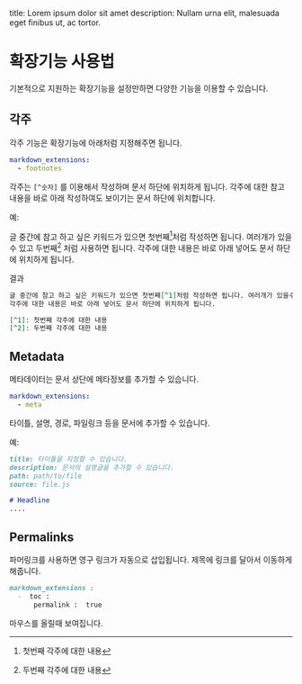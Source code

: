 title: Lorem ipsum dolor sit amet
description: Nullam urna elit, malesuada eget finibus ut, ac tortor.




# 확장기능 사용법

기본적으로 지원하는 확장기능을 설정만하면 다양한 기능을 이용할 수 있습니다.


## 각주

각주 기능은 확장기능에 아래처럼 지정해주면 됩니다.

```yml
markdown_extensions:
  - footnotes
```


각주는 `[^숫자]` 를 이용해서 작성하며 문서 하단에 위치하게 됩니다.
각주에 대한 참고 내용을 바로 아래 작성하여도 보이기는 문서 하단에 위치합니다.

예:

글 중간에 참고 하고 싶은 키워드가 있으면 첫번째[^1]처럼 작성하면 됩니다. 여러개가 있을수 있고 두번째[^2] 처럼 사용하면 됩니다.
각주에 대한 내용은 바로 아래 넣어도 문서 하단에 위치하게 됩니다.

[^1]: 첫번째 각주에 대한 내용
[^2]: 두번째 각주에 대한 내용

결과

```md
글 중간에 참고 하고 싶은 키워드가 있으면 첫번째[^1]처럼 작성하면 됩니다. 여러개가 있을수 있고 두번째[^2] 처럼 사용하면 됩니다.
각주에 대한 내용은 바로 아래 넣어도 문서 하단에 위치하게 됩니다.

[^1]: 첫번째 각주에 대한 내용
[^2]: 두번째 각주에 대한 내용
```

## Metadata

메타데이터는 문서 상단에 메타정보를 추가할 수 있습니다.

```yml
markdown_extensions:
  - meta
```

타이틀, 설명, 경로, 파일링크 등을 문서에 추가할 수 있습니다.

예:

```md
title: 타이틀을 지정할 수 있습니다.
description: 문서의 설명글을 추가할 수 있습니다.
path: path/to/file
source: file.js

# Headline
....
```


## Permalinks

파머링크를 사용하면 영구 링크가 자동으로 삽입됩니다. 제목에 링크를 달아서 이동하게 해줍니다.

```md
markdown_extensions : 
  -  toc : 
      permalink :  true
```

마우스를 올릴때 보여집니다. 

<!-- 파머링크의 텍스트를 변경하고 싶으면 문자열을 전달하면 됩니다.

```markdown
markdown_extensions:
  - toc:
      permalink: Link
```

이렇게 하면 제목의 끝에 `¶` 이 추가되어 링크로 작동이 됩니다. -->


